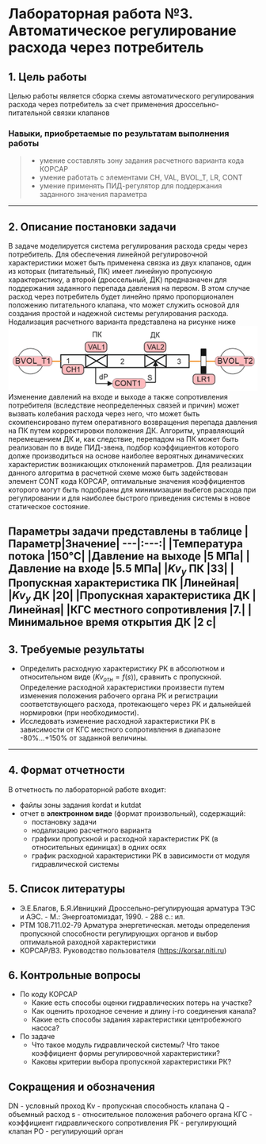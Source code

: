 # Лабораторная работа №3. Автоматическое регулирование расхода через потребитель 

## 1. Цель работы
Целью работы является сборка схемы автоматического регулирования расхода через потребитель за счет применения дроссельно-питательной связки клапанов  

### Навыки, приобретаемые по результатам выполнения работы
> - умение составлять зону задания расчетного варианта кода КОРСАР 
> - умение работать с элементами CH, VAL, BVOL_T, LR, CONT
> - умение применять ПИД-регулятор для поддержания заданного значения параметра
---
## 2. Описание постановки задачи
В задаче моделируется система регулирования расхода среды через потребитель. Для обеспечения линейной регулировочной характеристики может быть применена связка из двух клапанов, один из которых (питательный, ПК) имеет линейную пропускную характеристику, а второй (дроссельный, ДК) предназначен для поддержания заданного перепада давления на первом. В этом случае расход через потребитель будет линейно прямо пропорционален положению питательного клапана, что может служить основой для создания простой и надежной системы регулирования расхода. Нодализация расчетного варианта представлена на рисунке ниже
![](./doc/lab_03/nodal.png "нодализация варианта") 
Изменение давлений на входе и выходе а также сопротивления потребителя (вследствие неопределенных связей и причин) может вызвать колебания расхода через него, что может быть скомпенсировано путем оперативного возвращения перепада давления на ПК путем корректировки положения ДК. Алгоритм, управляющий перемещением ДК и, как следствие, перепадом на ПК может быть реализован по в виде ПИД-звена, подбор коэффициентов которого долже производиться на основе наиболее вероятных динамических характеристик возникающих отклонений параметров. Для реализации данного алгоритма в расчетной схеме може быть задействован элемент CONT кода КОРСАР, оптимальные значения коэффициентов которого могут быть подобраны для минимизации выбегов расхода при регулировании и для наиболее быстрого приведения системы в новое статическое состояние. 

Параметры задачи представлены в таблице
|Параметр|Значение|
---|:---:|
|Температура потока |150°C|
|Давление на выходе |5 МПа|
|Давление на входе |5.5 МПа|
|$Kv_у$ ПК  |33|
|Пропускная характеристика ПК  |Линейная|
|$Kv_у$ ДК  |20|
|Пропускная характеристика ДК  |Линейная|
|КГС местного сопротивления   |7.|
|Минимальное время открытия ДК  |2 с|
---
## 3. Требуемые результаты
- Определить расходную характеристику РК в абсолютном и относительном виде ($Kv_{отн}=f(s)$), сравнить с пропускной. Определение расходной характеристики произвести путем изменения положения рабочего органа РК и регистрации соответствующего расхода, протекающего через РК и дальнейшей нормировки (при необходимости).
- Исследовать изменение расходной характеристики РК в зависимости от КГС местного сопротивления в диапазоне -80%...+150% от заданной величины.
---
## 4. Формат отчетности
В отчетность по лабораторной работе входит:
- файлы зоны задания kordat и kutdat
- отчет в **электронном виде** (формат произвольный), содержащий:
  - постановку задачи
  - нодализацию расчетного варианта
  - графики пропускной и расходной характеристик РК (в относительных единицах) в одних осях 
  - график расходной характеристики РК в зависимости от модуля гидравлической системы

## 5. Список литературы
- Э.Е.Благов, Б.Я.Ивницкий Дроссельно-регулирующая арматура ТЭС и АЭС. - М.: Энергоатомиздат, 1990. - 288 с.: ил.
- РТМ 108.711.02-79 Арматура энергетическая. методы определения пропускной способности регулирующих органов и выбор оптимальной раходной характеристики
- КОРСАР/В3. Руководство пользователя (https://korsar.niti.ru)

## 6. Контрольные вопросы
- По коду КОРСАР
  - Какие есть способы оценки гидравлических потерь на участке?
  - Как оценить проходное сечение и длину i-го соединения канала?
  - Какие есть способы задания характеристики центробежного насоса?
- По задаче
  - Что такое модуль гидравлической системы? Что такое коэффициент формы регулировочной характеристики? 
  - Каковы критерии выбора пропускной характеристики РК?

## Сокращения и обозначения
DN - условный проход
Kv - пропускная способность клапана
Q - объемный расход
s - относительное положения рабочего органа
КГС - коэффициент гидравлического сопротивления
РК - регулирующий клапан
РО - регулирующий орган
